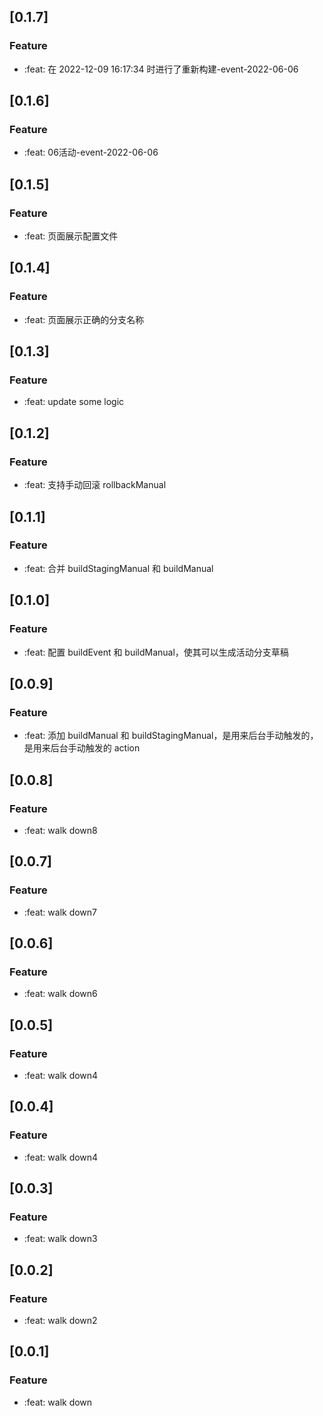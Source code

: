 ## [0.1.7]

### Feature

- :feat: 在 2022-12-09 16:17:34 时进行了重新构建-event-2022-06-06

## [0.1.6]

### Feature

- :feat: 06活动-event-2022-06-06

## [0.1.5]

### Feature

- :feat: 页面展示配置文件

## [0.1.4]

### Feature

- :feat: 页面展示正确的分支名称

## [0.1.3]

### Feature

- :feat: update some logic

## [0.1.2]

### Feature

- :feat: 支持手动回滚 rollbackManual

## [0.1.1]

### Feature

- :feat: 合并 buildStagingManual 和 buildManual

## [0.1.0]

### Feature

- :feat: 配置 buildEvent 和 buildManual，使其可以生成活动分支草稿

## [0.0.9]

### Feature

- :feat: 添加 buildManual 和 buildStagingManual，是用来后台手动触发的，是用来后台手动触发的 action

## [0.0.8]

### Feature

- :feat: walk down8

## [0.0.7]

### Feature

- :feat: walk down7

## [0.0.6]

### Feature

- :feat: walk down6

## [0.0.5]

### Feature

- :feat: walk down4

## [0.0.4]

### Feature

- :feat: walk down4

## [0.0.3]

### Feature

- :feat: walk down3

## [0.0.2]

### Feature

- :feat: walk down2

## [0.0.1]

### Feature

- :feat: walk down

